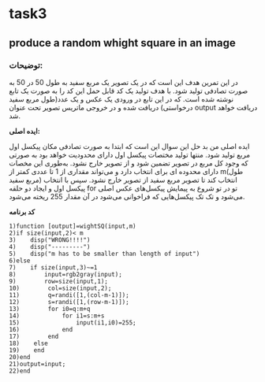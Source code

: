 # task3

## produce a random whight square in an image

### توضیحات: 
در این تمرین هدف این است که در یک تصویر یک مربع سفید به طول 50 در 50 به صورت تصادفی تولید شود. با هدف تولید یک کد قابل حمل این کد را به صورت یک تابع نوشته شده است. که در این تابع در ورودی یک عکس و یک عدد(طول مربع سفید درخواستی) دریافت شده و در خروجی ماتریس تصویر تحت عنوان output دریافت خواهد شد.

**ایده اصلی:**

ایده اصلی من بد حل این سوال این است که ابتدا به صورت تصادفی مکان پیکسل اول مربع تولید شود. منتها تولید مختصات پیکسل اول دارای محدودیت خواهد بود به صورتی که وجود کل مربع در تصویر تضمین شود و از تصویر خارج نشود. به‌طوری این مخصات دارای محدوده ای برای انتخاب دارد و می‌تواند مقداری از 1 تا عددی کمتر از m(طول مربع سفید) انتخاب کند تا تصویر مربع سفید از تصویر خارج نشود. سپس با انتخاب پیکسل اول و ایجاد دو حلقه for تو در تو شروع به پیمایش پیکسل‌های عکس اصلی می‌شود و تک تک پیکسل‌هایی که فراخوانی می‌شود در آن مقدار 255 ریخته می‌شود. 

**کد برنامه**
```
1)function [output]=wightSQ(input,m)
2)if size(input,2)< m
3)    disp("WRONG!!!!")
4)    disp("---------")
5)    disp("m has to be smaller than length of input")
6)else
7)    if size(input,3)~=1
8)        input=rgb2gray(input);
9)        row=size(input,1);
10)        col=size(input,2);
11)        q=randi([1,(col-m-1)]);
12)        s=randi([1,(row-m-1)]);
13)        for i0=q:m+q
14)            for i1=s:m+s
15)                input(i1,i0)=255;
16)            end
17)        end
18)    else
19)    end
20)end
21)output=input;
22)end
```
